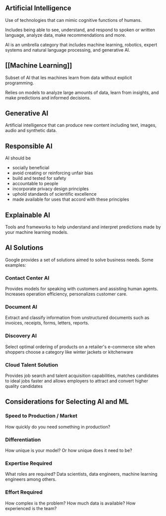 

## Artificial Intelligence

Use of technologies that can mimic cognitive functions of humans.

Includes being able to see, understand, and respond to spoken or written language, analyze data, make recommendations and more.

AI is an umbrella category that includes machine learning, robotics, expert systems and natural language processing, and generative AI.

## [[Machine Learning]]

Subset of AI that les machines learn from data without explicit programming.

Relies on models to analyze large amounts of data, learn from insights, and make predictions and informed decisions.

## Generative AI

Artificial intelligence that can produce new content including text, images, audio and synthetic data.

## Responsible AI

AI should be
- socially beneficial
- avoid creating or reinforcing unfair bias
- build and tested for safety
- accountable to people
- incorporate privacy design principles
- uphold standards of scientific excellence
- made available for uses that accord with these principles

## Explainable AI
Tools and frameworks to help understand and interpret predictions made by your machine learning models.

## AI Solutions
Google provides a set of solutions aimed to solve business needs. Some examples:

### Contact Center AI
Provides models for speaking with customers and assisting human agents. Increases operation efficiency, personalizes customer care.

### Document AI
Extract and classify information from unstructured documents such as invoices, receipts, forms, letters, reports.

### Discovery AI
Select optimal ordering of products on a retailer's e-commerce site when shoppers choose a category like winter jackets or kitchenware

### Cloud Talent Solution
Provides job search and talent acquisition capabilities, matches candidates to ideal jobs faster and allows employers to attract and convert higher quality candidates



## Considerations for Selecting AI and ML

### Speed to Production / Market
How quickly do you need something in production?

### Differentiation
How unique is your model? Or how unique does it need to be?

### Expertise Required
What roles are required? Data scientists, data engineers, machine learning engineers among others.

### Effort Required
How complex is the problem? How much data is available? How experienced is the team?


